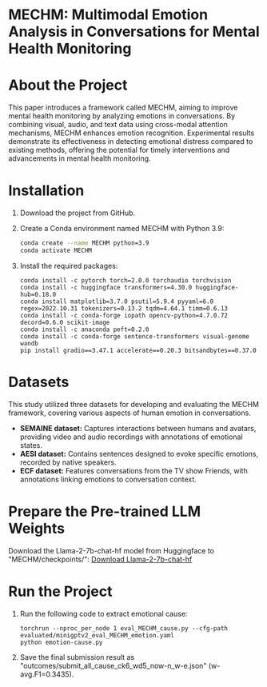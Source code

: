 # MECHM: Multimodal Emotion Analysis in Conversations for Mental Health Monitoring

# About the Project

This paper introduces a framework called MECHM, aiming to improve mental health monitoring by analyzing emotions in conversations. By combining visual, audio, and text data using cross-modal attention mechanisms, MECHM enhances emotion recognition. Experimental results demonstrate its effectiveness in detecting emotional distress compared to existing methods, offering the potential for timely interventions and advancements in mental health monitoring.

# Installation

1. Download the project from GitHub.
2. Create a Conda environment named MECHM with Python 3.9:

    ```bash
    conda create --name MECHM python=3.9
    conda activate MECHM
    ```

3. Install the required packages:

    ```
    conda install -c pytorch torch=2.0.0 torchaudio torchvision
    conda install -c huggingface transformers=4.30.0 huggingface-hub=0.18.0
    conda install matplotlib=3.7.0 psutil=5.9.4 pyyaml=6.0 regex=2022.10.31 tokenizers=0.13.2 tqdm=4.64.1 timm=0.6.13
    conda install -c conda-forge iopath opencv-python=4.7.0.72 decord=0.6.0 scikit-image
    conda install -c anaconda peft=0.2.0
    conda install -c conda-forge sentence-transformers visual-genome wandb
    pip install gradio==3.47.1 accelerate==0.20.3 bitsandbytes==0.37.0
    ```

# Datasets

This study utilized three datasets for developing and evaluating the MECHM framework, covering various aspects of human emotion in conversations.

- **SEMAINE dataset:** Captures interactions between humans and avatars, providing video and audio recordings with annotations of emotional states.
- **AESI dataset:** Contains sentences designed to evoke specific emotions, recorded by native speakers.
- **ECF dataset:** Features conversations from the TV show Friends, with annotations linking emotions to conversation context.

# Prepare the Pre-trained LLM Weights

Download the Llama-2-7b-chat-hf model from Huggingface to "MECHM/checkpoints/":
[Download Llama-2-7b-chat-hf](https://huggingface.co/meta-llama/Llama-2-7b-chat-hf)

# Run the Project

1. Run the following code to extract emotional cause:

    ```
    torchrun --nproc_per_node 1 eval_MECHM_cause.py --cfg-path evaluated/minigptv2_eval_MECHM_emotion.yaml
    python emotion-cause.py
    ```

2. Save the final submission result as "outcomes/submit_all_cause_ck6_wd5_now-n_w-e.json" (w-avg.F1=0.3435).
